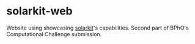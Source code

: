 # solarkit-web
Website using showcasing [solarkit](https://github.com/carlos-lorenzo/solarkit)'s capabilities. Second part of BPhO's Computational Challenge submission.
